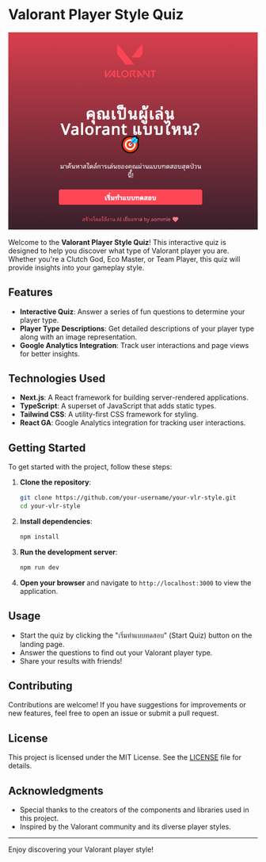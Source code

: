# Valorant Player Style Quiz

![Landing Page Preview](public/page-preview.png)

Welcome to the **Valorant Player Style Quiz**! This interactive quiz is designed to help you discover what type of Valorant player you are. Whether you're a Clutch God, Eco Master, or Team Player, this quiz will provide insights into your gameplay style.

## Features

- **Interactive Quiz**: Answer a series of fun questions to determine your player type.
- **Player Type Descriptions**: Get detailed descriptions of your player type along with an image representation.
- **Google Analytics Integration**: Track user interactions and page views for better insights.

## Technologies Used

- **Next.js**: A React framework for building server-rendered applications.
- **TypeScript**: A superset of JavaScript that adds static types.
- **Tailwind CSS**: A utility-first CSS framework for styling.
- **React GA**: Google Analytics integration for tracking user interactions.

## Getting Started

To get started with the project, follow these steps:

1. **Clone the repository**:
   ```bash
   git clone https://github.com/your-username/your-vlr-style.git
   cd your-vlr-style
   ```

2. **Install dependencies**:
   ```bash
   npm install
   ```

3. **Run the development server**:
   ```bash
   npm run dev
   ```

4. **Open your browser** and navigate to `http://localhost:3000` to view the application.

## Usage

- Start the quiz by clicking the "เริ่มทำแบบทดสอบ" (Start Quiz) button on the landing page.
- Answer the questions to find out your Valorant player type.
- Share your results with friends!



## Contributing

Contributions are welcome! If you have suggestions for improvements or new features, feel free to open an issue or submit a pull request.

## License

This project is licensed under the MIT License. See the [LICENSE](LICENSE) file for details.

## Acknowledgments

- Special thanks to the creators of the components and libraries used in this project.
- Inspired by the Valorant community and its diverse player styles.

---

Enjoy discovering your Valorant player style!
